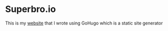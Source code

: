 # Superbro.io

This is my [website](https://superbro.io) that I wrote using GoHugo which is a static site generator